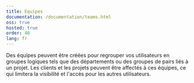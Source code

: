 ```yaml
---
title: Equipes
documentation: /documentation/teams.html
oss: true
hosted: true
order: 40
lang: fr
---
```


Des équipes peuvent être créées pour regrouper vos utilisateurs en groupes logiques tels que des départements ou des groupes de pairs liés à un projet.
Les clients et les projets peuvent être affectés à ces équipes, ce qui limitera la visibilité et l'accès pour les autres utilisateurs.
